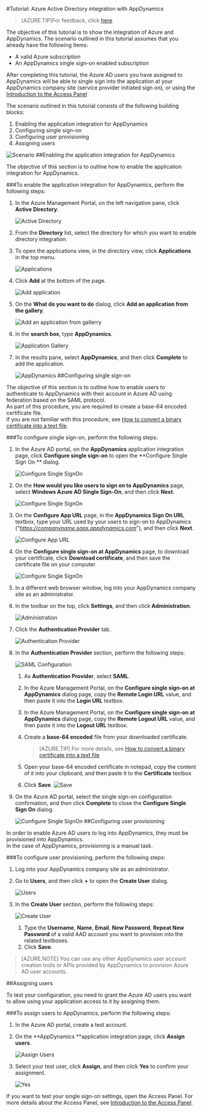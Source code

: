 <properties 
    pageTitle="Tutorial: Azure Active Directory integration with AppDynamics | Windows Azure" 
    description="Learn how to use AppDynamics with Azure Active Directory to enable single sign-on, automated provisioning, and more!" 
    services="active-directory" 
    authors="jeevansd"  
    documentationCenter="na" 
    manager="stevenpo"/>
<tags
	ms.service="active-directory"
	ms.date="01/14/2016"
	wacn.date=""/>

#Tutorial: Azure Active Directory integration with AppDynamics
>[AZURE.TIP]For feedback, click [here](http://go.microsoft.com/fwlink/?LinkId=529078).

The objective of this tutorial is to show the integration of Azure and AppDynamics. The scenario outlined in this tutorial assumes that you already have the following items:

-   A valid Azure subscription
-   An AppDynamics single sign-on enabled subscription

After completing this tutorial, the Azure AD users you have assigned to AppDynamics will be able to single sign into the application at your AppDynamics company site (service provider initiated sign on), or using the [Introduction to the Access Panel](https://msdn.microsoft.com/zh-cn/library/dn308586) 

The scenario outlined in this tutorial consists of the following building blocks:

1.  Enabling the application integration for AppDynamics
2.  Configuring single sign-on
3.  Configuring user provisioning
4.  Assigning users

![Scenario](./media/active-directory-saas-appdynamics-tutorial/IC790209.png "Scenario")
##Enabling the application integration for AppDynamics

The objective of this section is to outline how to enable the application integration for AppDynamics.

###To enable the application integration for AppDynamics, perform the following steps:

1.  In the Azure Management Portal, on the left navigation pane, click **Active Directory**.

    ![Active Directory](./media/active-directory-saas-appdynamics-tutorial/IC700993.png "Active Directory")

2.  From the **Directory** list, select the directory for which you want to enable directory integration.

3.  To open the applications view, in the directory view, click **Applications** in the top menu.

    ![Applications](./media/active-directory-saas-appdynamics-tutorial/IC700994.png "Applications")

4.  Click **Add** at the bottom of the page.

    ![Add application](./media/active-directory-saas-appdynamics-tutorial/IC749321.png "Add application")

5.  On the **What do you want to do** dialog, click **Add an application from the gallery**.

    ![Add an application from gallerry](./media/active-directory-saas-appdynamics-tutorial/IC749322.png "Add an application from gallerry")

6.  In the **search box**, type **AppDynamics**.

    ![Application Gallery](./media/active-directory-saas-appdynamics-tutorial/IC790210.png "Application Gallery")

7.  In the results pane, select **AppDynamics**, and then click **Complete** to add the application.

    ![AppDynamics](./media/active-directory-saas-appdynamics-tutorial/IC790211.png "AppDynamics")
##Configuring single sign-on

The objective of this section is to outline how to enable users to authenticate to AppDynamics with their account in Azure AD using federation based on the SAML protocol.  
As part of this procedure, you are required to create a base-64 encoded certificate file.  
If you are not familiar with this procedure, see [How to convert a binary certificate into a text file](http://youtu.be/PlgrzUZ-Y1o).

###To configure single sign-on, perform the following steps:

1.  In the Azure AD portal, on the **AppDynamics** application integration page, click **Configure single sign-on** to open the **Configure Single Sign On ** dialog.

    ![Configure Single SignOn](./media/active-directory-saas-appdynamics-tutorial/IC790212.png "Configure Single SignOn")

2.  On the **How would you like users to sign on to AppDynamics** page, select **Windows Azure AD Single Sign-On**, and then click **Next**.

    ![Configure Single SignOn](./media/active-directory-saas-appdynamics-tutorial/IC790213.png "Configure Single SignOn")

3.  On the **Configure App URL** page, in the **AppDynamics Sign On URL** textbox, type your URL used by your users to sign-on to AppDynamics ("*https://companyname.saas.appdynamics.com*"), and then click **Next**.

    ![Configure App URL](./media/active-directory-saas-appdynamics-tutorial/IC790214.png "Configure App URL")

4.  On the **Configure single sign-on at AppDynamics** page, to download your certificate, click **Download certificate**, and then save the certificate file on your computer.

    ![Configure Single SignOn](./media/active-directory-saas-appdynamics-tutorial/IC790215.png "Configure Single SignOn")

5.  In a different web browser window, log into your AppDynamics company site as an administrator.

6.  In the toolbar on the top, click **Settings**, and then click **Administration**.

    ![Administration](./media/active-directory-saas-appdynamics-tutorial/IC790216.png "Administration")

7.  Click the **Authentication Provider** tab.

    ![Authentication Provider](./media/active-directory-saas-appdynamics-tutorial/IC790224.png "Authentication Provider")

8.  In the **Authentication Provider** section, perform the following steps:

    ![SAML Configuration](./media/active-directory-saas-appdynamics-tutorial/IC790225.png "SAML Configuration")

    1.  As **Authentication Provider**, select **SAML**.
    2.  In the Azure Management Portal, on the **Configure single sign-on at AppDynamics** dialog page, copy the **Remote Login URL** value, and then paste it into the **Login URL** textbox.
    3.  In the Azure Management Portal, on the **Configure single sign-on at AppDynamics** dialog page, copy the **Remote Logout URL** value, and then paste it into the **Logout URL** textbox.
    4.  Create a **base-64 encoded** file from your downloaded certificate.  

        >[AZURE.TIP] For more details, see [How to convert a binary certificate into a text file](http://youtu.be/PlgrzUZ-Y1o)

    5.  Open your base-64 encoded certificate in notepad, copy the content of it into your clipboard, and then paste it to the **Certificate** textbox
    6.  Click **Save**.
        ![Save](./media/active-directory-saas-appdynamics-tutorial/IC777673.png "Save")

9.  On the Azure AD portal, select the single sign-on configuration confirmation, and then click **Complete** to close the **Configure Single Sign On** dialog.

    ![Configure Single SignOn](./media/active-directory-saas-appdynamics-tutorial/IC790226.png "Configure Single SignOn")
##Configuring user provisioning

In order to enable Azure AD users to log into AppDynamics, they must be provisioned into AppDynamics.  
In the case of AppDynamics, provisioning is a manual task.

###To configure user provisioning, perform the following steps:

1.  Log into your AppDynamics company site as an administrator.

2.  Go to **Users**, and then click **+** to open the **Create User** dialog.

    ![Users](./media/active-directory-saas-appdynamics-tutorial/IC790229.png "Users")

3.  In the **Create User** section, perform the following steps:

    ![Create User](./media/active-directory-saas-appdynamics-tutorial/IC790230.png "Create User")

    1.  Type the **Username**, **Name**, **Email**, **New Password**, **Repeat New Password** of a valid AAD account you want to provision into the related textboxes.
    2.  Click **Save**.

>[AZURE.NOTE] You can use any other AppDynamics user account creation tools or APIs provided by AppDynamics to provision Azure AD user accounts.

##Assigning users

To test your configuration, you need to grant the Azure AD users you want to allow using your application access to it by assigning them.

###To assign users to AppDynamics, perform the following steps:

1.  In the Azure AD portal, create a test account.

2.  On the **AppDynamics **application integration page, click **Assign users**.

    ![Assign Users](./media/active-directory-saas-appdynamics-tutorial/IC790231.png "Assign Users")

3.  Select your test user, click **Assign**, and then click **Yes** to confirm your assignment.

    ![Yes](./media/active-directory-saas-appdynamics-tutorial/IC767830.png "Yes")

If you want to test your single sign-on settings, open the Access Panel. For more details about the Access Panel, see [Introduction to the Access Panel](https://msdn.microsoft.com/zh-cn/library/dn308586).
